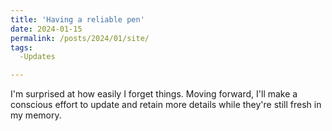 ```yaml
---
title: 'Having a reliable pen'
date: 2024-01-15
permalink: /posts/2024/01/site/
tags:
  -Updates 

---
```


I'm surprised at how easily I forget things. Moving forward, I'll make a conscious effort to update and retain more details while they're still fresh in my memory.
